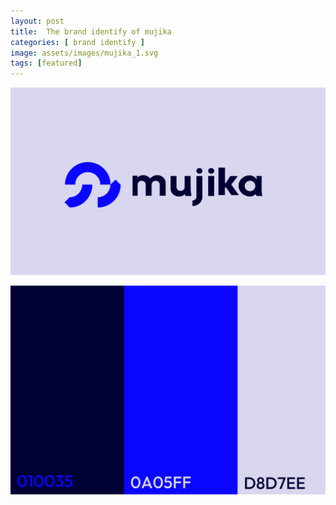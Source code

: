```yaml
---
layout: post
title:  The brand identify of mujika
categories: [ brand identify ]
image: assets/images/mujika_1.svg
tags: [featured]
---
```

![](/assets/images/mujika_2.svg)

![](/assets/images/mujika_3.svg)

